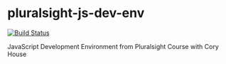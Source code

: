 # pluralsight-js-dev-env

[![Build Status](https://travis-ci.org/khwilo/pluralsight-js-dev-env.svg?branch=master)](https://travis-ci.org/khwilo/pluralsight-js-dev-env)

JavaScript Development Environment from Pluralsight Course with Cory House
